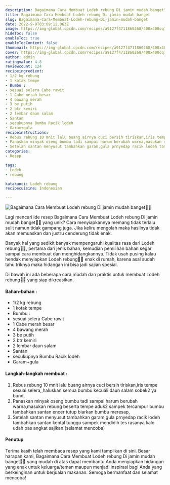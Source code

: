```yaml
---
description: Bagaimana Cara Membuat Lodeh rebung Di jamin mudah banget"
title: Bagaimana Cara Membuat Lodeh rebung Di jamin mudah banget
slug: Bagaimana-Cara-Membuat-Lodeh-rebung-Di-jamin-mudah-banget
date: 2022-9-9T03:09:12.063Z
image: https://img-global.cpcdn.com/recipes/a9127f4711860268/400x400cq70/photo.jpg
hideToc: false
enableToc: true
enableTocContent: false
thumbnail: https://img-global.cpcdn.com/recipes/a9127f4711860268/400x400cq70/photo.jpg
cover: https://img-global.cpcdn.com/recipes/a9127f4711860268/400x400cq70/photo.jpg
author: admin
ratingvalue: 4.8
reviewcount: 124
recipeingredient:
- 1/2 kg rebung
- 1 kotak tempe
- Bumbu :
- sesuai selera Cabe rawit
- 1 Cabe merah besar
- 4 bawang merah
- 3 be putih
- 2 btr kemiri
- 2 lembar daun salam
- Santan
- secukupnya Bumbu Racik lodeh
- Garam+gula
recipeinstructions:
- Rebus rebung 10 mnit lalu buang airnya cuci bersih tiriskan,iris tempe sesuai selera,,haluskan semua bumbu kecuali daun salam sobek2 ya bund,
- Panaskan minyak oseng bumbu tadi sampai harum berubah warna,masukan rebung beserta tempe aduk2 sampek tercampur bumbu tambahkan santan encer tutup biarkan bumbu meresap,
- Setelah santan menyusut tambahkan garam,gula prnyedap racik lodeh tambahkan santan kental tunggu sampek mendidih tes rasanya kalo udah pas angkat sajikan.(selamat mencoba)
categories:
- Resep

tags:
- Lodeh
- rebung

katakunci: Lodeh rebung
recipecuisine: Indonesian

---
```


![Bagaimana Cara Membuat Lodeh rebung Di jamin mudah banget👩‍🍳](https://img-global.cpcdn.com/recipes/a9127f4711860268/400x400cq70/photo.jpg)

Lagi mencari ide resep Bagaimana Cara Membuat Lodeh rebung Di jamin mudah banget👩‍🍳 yang unik? Cara menyiapkannya memang tidak terlalu sulit namun tidak gampang juga. Jika keliru mengolah maka hasilnya tidak akan memuaskan dan justru cenderung tidak enak.

Banyak hal yang sedikit banyak mempengaruhi kualitas rasa dari Lodeh rebung👩‍🍳, pertama dari jenis bahan, kemudian pemilihan bahan segar sampai cara membuat dan menghidangkannya. Tidak usah pusing kalau hendak menyiapkan Lodeh rebung👩‍🍳 enak di rumah, karena asal sudah tahu triknya maka hidangan ini bisa jadi sajian spesial.

Di bawah ini ada beberapa cara mudah dan praktis untuk membuat Lodeh rebung👩‍🍳 yang siap dikreasikan.

<!--inarticleads1-->

#### Bahan-bahan :

- 1/2 kg rebung
- 1 kotak tempe
- Bumbu :
- sesuai selera Cabe rawit
- 1 Cabe merah besar
- 4 bawang merah
- 3 be putih
- 2 btr kemiri
- 2 lembar daun salam
- Santan
- secukupnya Bumbu Racik lodeh
- Garam+gula

<!--inarticleads2-->

#### Langkah-langkah membuat :

1. Rebus rebung 10 mnit lalu buang airnya cuci bersih tiriskan,iris tempe sesuai selera,,haluskan semua bumbu kecuali daun salam sobek2 ya bund,
1. Panaskan minyak oseng bumbu tadi sampai harum berubah warna,masukan rebung beserta tempe aduk2 sampek tercampur bumbu tambahkan santan encer tutup biarkan bumbu meresap,
1. Setelah santan menyusut tambahkan garam,gula prnyedap racik lodeh tambahkan santan kental tunggu sampek mendidih tes rasanya kalo udah pas angkat sajikan.(selamat mencoba)

#### Penutup

Terima kasih telah membaca resep yang kami tampilkan di sini. Besar harapan kami, Bagaimana Cara Membuat Lodeh rebung Di jamin mudah banget👩‍🍳 yang mudah di atas dapat membantu Anda menyiapkan hidangan yang enak untuk keluarga/teman maupun menjadi inspirasi bagi Anda yang berkeinginan untuk berjualan makanan. Semoga bermanfaat dan selamat mencoba!